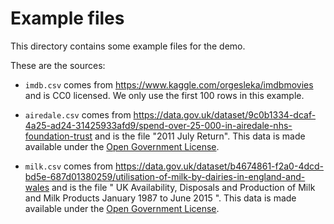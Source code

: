 # Example files

This directory contains some example files for the demo.

These are the sources:

- ``imdb.csv`` comes from https://www.kaggle.com/orgesleka/imdbmovies and is 
  CC0 licensed. We only use the first 100 rows in this example.

- ``airedale.csv`` comes from 
  https://data.gov.uk/dataset/9c0b1334-dcaf-4a25-ad24-31425933afd9/spend-over-25-000-in-airedale-nhs-foundation-trust 
  and is the file "2011 July Return". This data is made available under the 
  [Open Government 
  License](http://www.nationalarchives.gov.uk/doc/open-government-licence/version/3/). 

- ``milk.csv`` comes from 
  https://data.gov.uk/dataset/b4674861-f2a0-4dcd-bd5e-687d01380259/utilisation-of-milk-by-dairies-in-england-and-wales 
  and is the file " UK Availability, Disposals and Production of Milk and Milk 
  Products January 1987 to June 2015 ". This data is made available under the 
  [Open Government 
  License](http://www.nationalarchives.gov.uk/doc/open-government-licence/version/3/). 

